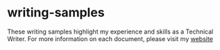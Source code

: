# writing-samples

These writing samples highlight my experience and skills as a Technical Writer. For more information on each document, please visit my [website](https://kazuo459.github.io)
